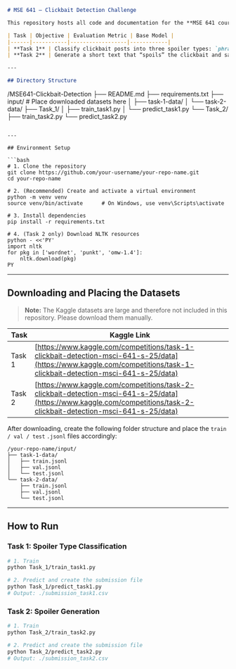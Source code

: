 ```markdown
# MSE 641 – Clickbait Detection Challenge

This repository hosts all code and documentation for the **MSE 641 course project**, focused on the SemEval-2023 **Clickbait Spoiling** challenge. The project is split into two main tasks:

| Task | Objective | Evaluation Metric | Base Model |
|------|-----------|------------------|------------|
| **Task 1** | Classify clickbait posts into three spoiler types: `phrase`, `passage`, or `multi` | Weighted F1 | `distilbert-base-uncased` |
| **Task 2** | Generate a short text that “spoils” the clickbait and satisfies readers’ curiosity | METEOR | `t5-base` |

---

## Directory Structure

```

/MSE641-Clickbait-Detection
├── README.md
├── requirements.txt
├── input/               # Place downloaded datasets here
│   ├── task-1-data/
│   └── task-2-data/
├── Task\_1/
│   ├── train\_task1.py
│   └── predict\_task1.py
└── Task\_2/
├── train\_task2.py
└── predict\_task2.py

````

---

## Environment Setup

```bash
# 1. Clone the repository
git clone https://github.com/your-username/your-repo-name.git
cd your-repo-name

# 2. (Recommended) Create and activate a virtual environment
python -m venv venv
source venv/bin/activate      # On Windows, use venv\Scripts\activate

# 3. Install dependencies
pip install -r requirements.txt

# 4. (Task 2 only) Download NLTK resources
python - <<'PY'
import nltk
for pkg in ['wordnet', 'punkt', 'omw-1.4']:
    nltk.download(pkg)
PY
````

---

## Downloading and Placing the Datasets

> **Note:** The Kaggle datasets are large and therefore not included in this repository. Please download them manually.

| Task   | Kaggle Link                                                                                                                                                            |
| ------ | ---------------------------------------------------------------------------------------------------------------------------------------------------------------------- |
| Task 1 | [https://www.kaggle.com/competitions/task-1-clickbait-detection-msci-641-s-25/data](https://www.kaggle.com/competitions/task-1-clickbait-detection-msci-641-s-25/data) |
| Task 2 | [https://www.kaggle.com/competitions/task-2-clickbait-detection-msci-641-s-25/data](https://www.kaggle.com/competitions/task-2-clickbait-detection-msci-641-s-25/data) |

After downloading, create the following folder structure and place the `train / val / test` `.jsonl` files accordingly:

```
/your-repo-name/input/
├── task-1-data/
│   ├── train.jsonl
│   ├── val.jsonl
│   └── test.jsonl
└── task-2-data/
    ├── train.jsonl
    ├── val.jsonl
    └── test.jsonl
```

---

## How to Run

### Task 1: Spoiler Type Classification

```bash
# 1. Train
python Task_1/train_task1.py

# 2. Predict and create the submission file
python Task_1/predict_task1.py
# Output: ./submission_task1.csv
```

### Task 2: Spoiler Generation

```bash
# 1. Train
python Task_2/train_task2.py

# 2. Predict and create the submission file
python Task_2/predict_task2.py
# Output: ./submission_task2.csv
```

```
```
